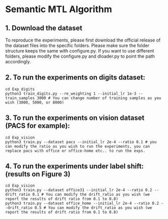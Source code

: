 # Semantic MTL Algorithm



## 1. Download the dataset

To reproduce the experiments, please first download the official release of the dataset files into the specific folders. Please make sure the folder structure keeps the same with configure.py. If you want to use different folders, please modify the configure.py and dloader.py to point the path accordingly.


## 2. To run the experiments on digits dataset:
	cd Exp_digits
	python3 train_digits.py --re_weighting 1 --initial_lr 1e-3 --train_samples 3000 # You can change number of training samples as you wish (3000, 5000, or 8000)
	  
## 3. To run the experiments on vision dataset (PACS for example):
	cd Exp_vision
	python3 train.py --dataset pacs --initial_lr 2e-4 --ratio 0.1 # you can modify the ratio as you wish to run the experiments, you can replace pacs with office or office-home etc.. to run the exps.	


## 4. To run the experiments under label shift: (results on Figure 3)
 	cd Exp_vision
	python3 train.py --dataset office31 --initial_lr 2e-4 --ratio 0.2 --drift_ratio 0.1 # You can modify the drift_ratio as you wish (we report the results of drift ratio from 0.1 to 0.8)
	python3 train.py --dataset office_home --initial_lr 2e-4 --ratio 0.2 --drift_ratio 0.5 # You can modify the drift_ratio as you wish (we report the results of drift ratio from 0.1 to 0.8)
	

	  

